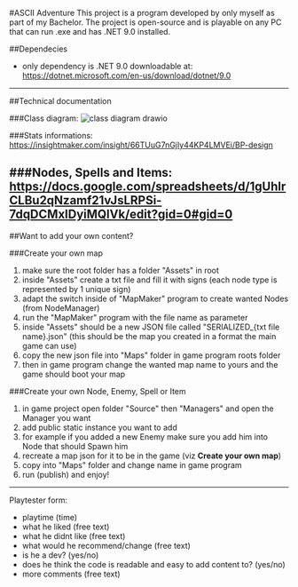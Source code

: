 #ASCII Adventure
This project is a program developed by only myself as part of my Bachelor. The project is open-source and is playable on any PC that can run .exe and has .NET 9.0 installed.

##Dependecies
- only dependency is .NET 9.0 downloadable at: https://dotnet.microsoft.com/en-us/download/dotnet/9.0
---
##Technical documentation

###Class diagram:
![class diagram drawio](https://github.com/user-attachments/assets/7587ffa3-1dcc-474d-b87b-1bcc50430753)

###Stats informations:
https://insightmaker.com/insight/66TUuG7nGjIy44KP4LMVEi/BP-design

###Nodes, Spells and Items:
https://docs.google.com/spreadsheets/d/1gUhlrCLBu2qNzamf21vJsLRPSi-7dqDCMxIDyiMQlVk/edit?gid=0#gid=0
---
##Want to add your own content?

###Create your own map
1. make sure the root folder has a folder "Assets" in root
2. inside "Assets" create a txt file and fill it with signs (each node type is represented by 1 unique sign)
3. adapt the switch inside of "MapMaker" program to create wanted Nodes (from NodeManager)
4. run the "MapMaker" program with the file name as parameter
5. inside "Assets" should be a new JSON file called "SERIALIZED_{txt file name}.json" (this should be the map you created in a format the main game can use)
6. copy the new json file into "Maps" folder in game program roots folder
7. then in game program change the wanted map name to yours and the game should boot your map

###Create your own Node, Enemy, Spell or Item
1. in game project open folder "Source" then "Managers" and open the Manager you want
2. add public static instance you want to add
3. for example if you added a new Enemy make sure you add him into Node that should Spawn him
4. recreate a map json for it to be in the game (viz **Create your own map**)
5. copy into "Maps" folder and change name in game program
6. run (publish) and enjoy!
---
Playtester form:
- playtime (time)
- what he liked (free text)
- what he didnt like (free text)
- what would he recommend/change (free text)
- is he a dev? (yes/no)
- does he think the code is readable and easy to add content to? (yes/no)
- more comments (free text)
